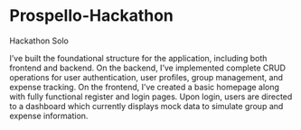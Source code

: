 # Prospello-Hackathon
Hackathon Solo

I’ve built the foundational structure for the application, including both frontend and backend. On the backend, I’ve implemented complete CRUD operations for user authentication, user profiles, group management, and expense tracking. On the frontend, I’ve created a basic homepage along with fully functional register and login pages. Upon login, users are directed to a dashboard which currently displays mock data to simulate group and expense information. 
